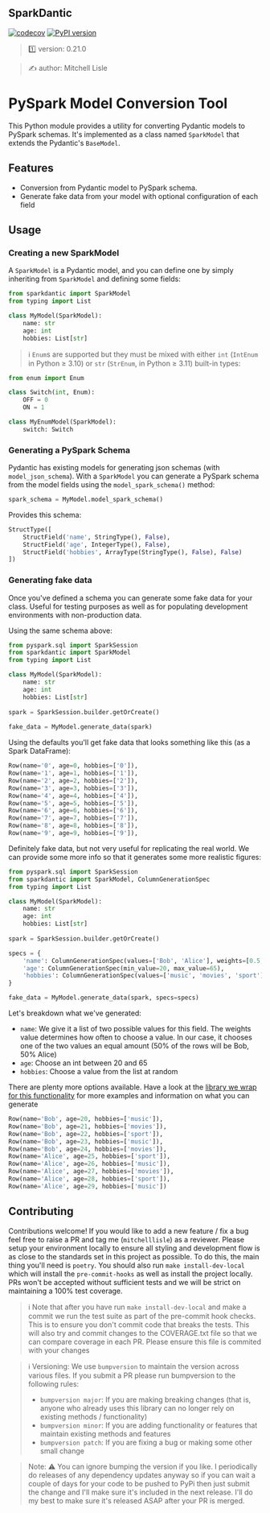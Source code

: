 ##  SparkDantic

[![codecov](https://codecov.io/gh/mitchelllisle/sparkdantic/graph/badge.svg?token=O6PPQX4FEX)](https://codecov.io/gh/mitchelllisle/sparkdantic)
[![PyPI version](https://badge.fury.io/py/sparkdantic.svg)](https://badge.fury.io/py/sparkdantic)

> 1️⃣ version: 0.21.0

> ✍️ author: Mitchell Lisle

# PySpark Model Conversion Tool

This Python module provides a utility for converting Pydantic models to PySpark schemas. It's implemented as a class 
named `SparkModel` that extends the Pydantic's `BaseModel`.

## Features

- Conversion from Pydantic model to PySpark schema.
- Generate fake data from your model with optional configuration of each field

## Usage

### Creating a new SparkModel

A `SparkModel` is a Pydantic model, and you can define one by simply inheriting from `SparkModel` and defining some fields:

```python
from sparkdantic import SparkModel
from typing import List

class MyModel(SparkModel):
    name: str
    age: int
    hobbies: List[str]
```

> ℹ️ `Enum`s are supported but they must be mixed with either `int` (`IntEnum` in Python ≥ 3.10) or `str` (`StrEnum`, in Python ≥ 3.11) built-in types:

```python
from enum import Enum

class Switch(int, Enum):
    OFF = 0
    ON = 1

class MyEnumModel(SparkModel):
    switch: Switch
```

### Generating a PySpark Schema

Pydantic has existing models for generating json schemas (with `model_json_schema`). With a `SparkModel` you can 
generate a PySpark schema from the model fields using the `model_spark_schema()` method:

```python
spark_schema = MyModel.model_spark_schema()
```

Provides this schema:

```python
StructType([
    StructField('name', StringType(), False),
    StructField('age', IntegerType(), False),
    StructField('hobbies', ArrayType(StringType(), False), False)
])
```

### Generating fake data
Once you've defined a schema you can generate some fake data for your class. Useful for testing purposes as well as for
populating development environments with non-production data. 

Using the same schema above:
```python
from pyspark.sql import SparkSession
from sparkdantic import SparkModel
from typing import List

class MyModel(SparkModel):
    name: str
    age: int
    hobbies: List[str]
    
spark = SparkSession.builder.getOrCreate()
    
fake_data = MyModel.generate_data(spark)
```
Using the defaults you'll get fake data that looks something like this (as a Spark DataFrame):

```python
Row(name='0', age=0, hobbies=['0']), 
Row(name='1', age=1, hobbies=['1']), 
Row(name='2', age=2, hobbies=['2']), 
Row(name='3', age=3, hobbies=['3']), 
Row(name='4', age=4, hobbies=['4']), 
Row(name='5', age=5, hobbies=['5']), 
Row(name='6', age=6, hobbies=['6']), 
Row(name='7', age=7, hobbies=['7']), 
Row(name='8', age=8, hobbies=['8']), 
Row(name='9', age=9, hobbies=['9']),
```

Definitely fake data, but not very useful for replicating the real world. We can provide some more info so that it generates
some more realistic figures:

```python
from pyspark.sql import SparkSession
from sparkdantic import SparkModel, ColumnGenerationSpec
from typing import List

class MyModel(SparkModel):
    name: str
    age: int
    hobbies: List[str]
    
spark = SparkSession.builder.getOrCreate()

specs = {
    'name': ColumnGenerationSpec(values=['Bob', 'Alice'], weights=[0.5, 0.5]),
    'age': ColumnGenerationSpec(min_value=20, max_value=65),
    'hobbies': ColumnGenerationSpec(values=['music', 'movies', 'sport'], num_features=2)
}

fake_data = MyModel.generate_data(spark, specs=specs)
```

Let's breakdown what we've generated:
- `name`: We give it a list of two possible values for this field. The weights value determines how often to choose a value.
    In our case, it chooses one of the two values an equal amount (50% of the rows will be Bob, 50% Alice)
- `age`: Choose an int between 20 and 65
- `hobbies`: Choose a value from the list at random

There are plenty more options available. Have a look at the [library we wrap for this functionality](https://databrickslabs.github.io/dbldatagen/public_docs/index.html) 
for more examples and information on what you can generate

```python
Row(name='Bob', age=20, hobbies=['music']),
Row(name='Bob', age=21, hobbies=['movies']),
Row(name='Bob', age=22, hobbies=['sport']),
Row(name='Bob', age=23, hobbies=['music']),
Row(name='Bob', age=24, hobbies=['movies']),
Row(name='Alice', age=25, hobbies=['sport']),
Row(name='Alice', age=26, hobbies=['music']),
Row(name='Alice', age=27, hobbies=['movies']),
Row(name='Alice', age=28, hobbies=['sport']),
Row(name='Alice', age=29, hobbies=['music'])
```


## Contributing
Contributions welcome! If you would like to add a new feature / fix a bug feel free to raise a PR and tag me (`mitchelllisle`) as
a reviewer. Please setup your environment locally to ensure all styling and development flow is as close to the standards set in
this project as possible. To do this, the main thing you'll need is `poetry`. You should also run `make install-dev-local` which 
will install the `pre-commit-hooks` as well as install the project locally. PRs won't be accepted without sufficient tests and 
we will be strict on maintaining a 100% test coverage.

> ℹ️ Note that after you have run `make install-dev-local` and make a commit we run the test suite as part of the pre-commit 
> hook checks. This is to ensure you don't commit code that breaks the tests. This will also try and commit changes to 
> the COVERAGE.txt file so that we can compare coverage in each PR. Please ensure this file is commited with your changes

> ℹ️ Versioning: We use `bumpversion` to maintain the version across various files. If you submit a PR please run bumpversion to
> the following rules:
> - `bumpversion major`: If you are making breaking changes (that is, anyone who already uses this library can no longer rely on
> existing methods / functionality)
> - `bumpversion minor`: If you are adding functionality or features that maintain existing methods and features
> - `bumpversion patch`: If you are fixing a bug or making some other small change

> Note: ⚠️ You can ignore bumping the version if you like. I periodically do releases of any dependency updates anyway so
> if you can wait a couple of days for your code to be pushed to PyPi then just submit the change and I'll make sure it's
> included in the next release. I'll do my best to make sure it's released ASAP after your PR is merged.